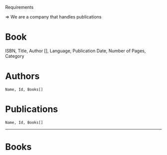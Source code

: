 Requirements

=> We are a company that handles publications

# Book
   ISBN, Title, Author [], Language, Publication Date, Number of Pages, Category

# Authors
    Name, Id, Books[]

# Publications
    Name, Id, Books[]   

------------------------------------------------------------------------------------------------------------------- 

# Books

